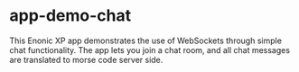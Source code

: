 # app-demo-chat

This Enonic XP app demonstrates the use of WebSockets through simple chat functionality.
The app lets you join a chat room, and all chat messages are translated to morse code server side.